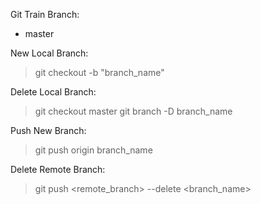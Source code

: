 Git Train
Branch:
- master

New Local Branch:
> git checkout -b "branch\_name"

Delete Local Branch:
> git checkout master
> git branch -D branch\_name

Push New Branch:
> git push origin branch_name

Delete Remote Branch:
> git push <remote_branch> --delete <branch_name>
